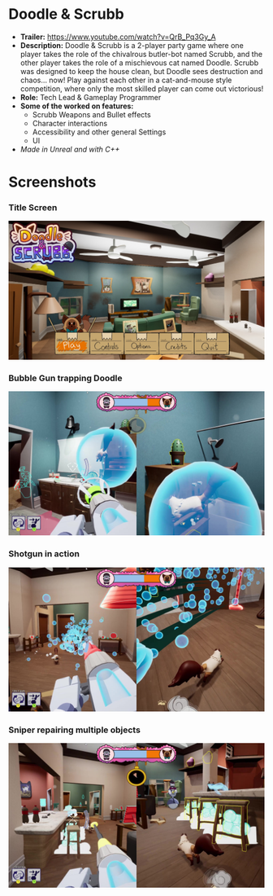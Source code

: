 # Doodle & Scrubb
* **Trailer:**  https://www.youtube.com/watch?v=QrB_Pq3Gy_A
* **Description:** Doodle & Scrubb is a 2-player party game where one player takes the role of the chivalrous butler-bot named Scrubb, 
and the other player takes the role of a mischievous cat named Doodle. Scrubb was designed to keep the house clean, but 
Doodle sees destruction and chaos… now! Play against each other in a cat-and-mouse style competition, where only the 
most skilled player can come out victorious!
* **Role:** Tech Lead & Gameplay Programmer
* **Some of the worked on features:**
    * Scrubb Weapons and Bullet effects
    * Character interactions 
    * Accessibility and other general Settings
    * UI 
* *Made in Unreal and with C++*
  
# Screenshots
### Title Screen
![Gameplay](https://github.com/preston-n/Doodle-Scrubb/blob/main/Screenshots/Doodle%26Scrubb_title_hi_res.jpg?raw=true)

### Bubble Gun trapping Doodle
![Gameplay](https://github.com/preston-n/Doodle-Scrubb/blob/main/Screenshots/Doodle%26Scrubb_1_hi_res.jpg?raw=true)

### Shotgun in action
![Gameplay](https://github.com/preston-n/Doodle-Scrubb/blob/main/Screenshots/Doodle%26Scrubb_2_hi_res.jpg?raw=true)

### Sniper repairing multiple objects
![Gameplay](https://github.com/preston-n/Doodle-Scrubb/blob/main/Screenshots/Doodle%26Scrubb_3_hi_res.jpg?raw=true)



